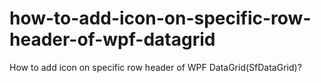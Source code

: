 # how-to-add-icon-on-specific-row-header-of-wpf-datagrid
How to add icon on specific row header of WPF DataGrid(SfDataGrid)?
